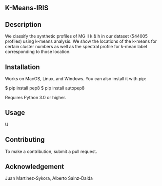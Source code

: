 ## K-Means-IRIS

## Description
We classify the synthetic profiles of MG II k & h in our dataset (544005 profiles) using k-means analysis. We show the locations of the k-means for certain cluster numbers as well as the spectral profile for k-mean label corresponding to those location.

## Installation
Works on MacOS, Linux, and Windows. You can also install it with pip:

$ pip install pep8
$ pip install autopep8

Requires Python 3.0 or higher.

## Usage
U

## Contributing
To make a contribution, submit a pull request.

## Acknowledgement
Juan Martinez-Sykora, Alberto Sainz-Dalda
